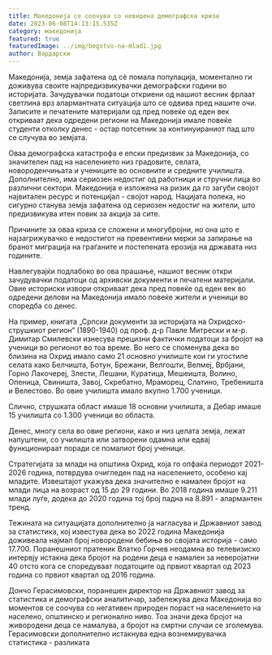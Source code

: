 ```yaml
---
title: Македонија се соочува со невидена демографска криза
date: 2023-06-08T14:13:15.535Z
category: македонија
featured: true
featuredImage: ../img/begstvo-na-mladi.jpg
author: Вардарски
---
```

Македонија, земја зафатена од сè помала популација, моментално ги доживува своите најпредизвикувачки демографски години во историјата. Зачудувачки податоци откриени од нашиот весник фрлаат светлина врз алармантната ситуација што се одвива пред нашите очи. Записите и печатените материјали од пред повеќе од еден век откриваат дека одредени региони на Македонија имале повеќе студенти отколку денес - остар потсетник за континуираниот пад што се случува во земјата.

Оваа демографска катастрофа е епски предизвик за Македонија, со значителен пад на населението низ градовите, селата, новороденчињата и учениците во основните и средните училишта. Дополнително, има сериозен недостиг од работници и стручни лица во различни сектори. Македонија е изложена на ризик да го загуби својот највитален ресурс и потенцијал - својот народ. Нацијата полека, но сигурно станува земја зафатена од сериозен недостиг на жители, што предизвикува итен повик за акција за сите.

Причините за оваа криза се сложени и многубројни, но она што е најзагрижувачко е недостигот на превентивни мерки за запирање на бранот миграција на граѓаните и постепената ерозија на државата низ годините.

Навлегувајќи подлабоко во ова прашање, нашиот весник откри зачудувачки податоци од архивски документи и печатени материјали. Овие историски извори откриваат дека пред повеќе од еден век во одредени делови на Македонија имало повеќе жители и ученици во споредба со денес.

На пример, книгата „Српски документи за историјата на Охридско-струшкиот регион“ (1890-1940) од проф. д-р Павле Митрески и м-р. Димитар Смилевски изнесува прецизни фактички податоци за бројот на ученици во регионот во тоа време. Во него се споменува дека во близина на Охрид имало само 21 основно училиште кои ги угостиле селата како Белчишта, Ботун, Брежани, Велгошти, Велмеј, Врбјани, Горно Лакочереј, Злести, Лешани, Куратица, Мешеишта, Волино, Опеница, Свиништа, Завој, Скребатно, Мраморец, Слатино, Требеништа и Велестово. Во овие училишта имало вкупно 1.700 ученици.

Слично, струшката област имаше 18 основни училишта, а Дебар имаше 15 училишта со 1.300 ученици во областа.

Денес, многу села во овие региони, како и низ целата земја, лежат напуштени, со училишта или затворени одамна или едвај функционираат поради се помалиот број ученици.

Стратегијата за млади на општина Охрид, која го опфаќа периодот 2021-2026 година, потврдува очигледен пад на населението, особено кај младите. Извештајот укажува дека значително е намален бројот на млади лица на возраст од 15 до 29 години. Во 2018 година имаше 9.211 млади луѓе, додека до 2020 година тој број падна на 8.891 - алармантен тренд.

Тежината на ситуацијата дополнително ја нагласува и Државниот завод за статистика, кој известува дека во 2022 година Македонија доживеала најмал број новородени бебиња во својата историја - само 17.700. Поранешниот пратеник Влатко Ѓорчев неодамна во телевизиско интервју истакна дека бројот на родени деца е намален за неверојатни 40 отсто кога се споредуваат податоците од првиот квартал од 2023 година со првиот квартал од 2016 година.

Дончо Герасимовски, поранешен директор на Државниот завод за статистика и демографски аналитичар, забележува дека Македонија во моментов се соочува со негативен природен пораст на населението на населено, општинско и регионално ниво. Тоа значи дека бројот на живородени деца се намалува, а бројот на смртни случаи се зголемува. Герасимовски дополнително истакнува една вознемирувачка статистика - разликата